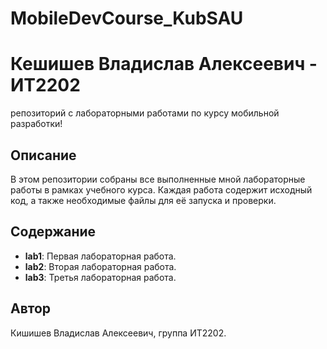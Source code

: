 # MobileDevCourse_KubSAU
# Кешишев Владислав Алексеевич - ИТ2202

репозиторий с лабораторными работами по курсу мобильной разработки!

## Описание
В этом репозитории собраны все выполненные мной лабораторные работы в рамках учебного курса. Каждая работа содержит исходный код, а также необходимые файлы для её запуска и проверки.

## Содержание
- **lab1**: Первая лабораторная работа.
- **lab2**: Вторая лабораторная работа.
- **lab3**: Третья лабораторная работа.

## Автор
Кишишев Владислав Алексеевич, группа ИТ2202.
